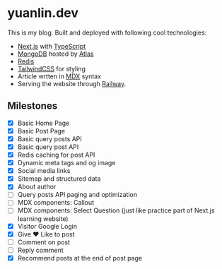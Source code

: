 # yuanlin.dev

This is my blog. Built and deployed with following cool technologies:

- [Next.js](https://nextjs.org/) with [TypeScript](https://www.typescriptlang.org/)
- [MongoDB](https://www.mongodb.com/) hosted by [Atlas](https://www.mongodb.com/atlas/database)
- [Redis](https://redis.io/)
- [TailwindCSS](https://tailwindcss.com/) for styling
- Article wrtten in [MDX](https://mdxjs.com/) syntax
- Serving the website through [Railway](https://railway.app).

## Milestones

- [x] Basic Home Page
- [x] Basic Post Page
- [x] Basic query posts API
- [x] Basic query post API
- [x] Redis caching for post API
- [x] Dynamic meta tags and og image
- [x] Social media links
- [x] Sitemap and structured data
- [x] About author
- [ ] Query posts API paging and optimization
- [ ] MDX components: Callout
- [ ] MDX components: Select Question (just like practice part of Next.js learning
  website)
- [x] Visitor Google Login
- [x] Give ❤️ Like to post
- [ ] Comment on post
- [ ] Reply comment
- [x] Recommend posts at the end of post page
